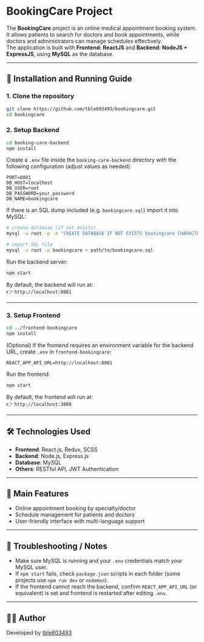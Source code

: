 # BookingCare Project

The **BookingCare** project is an online medical appointment booking system.  
It allows patients to search for doctors and book appointments, while doctors and administrators can manage schedules effectively.  
The application is built with **Frontend: ReactJS** and **Backend: NodeJS + ExpressJS**, using **MySQL** as the database.

---

## 🚀 Installation and Running Guide

### 1. Clone the repository

```bash
git clone https://github.com/tble603493/bookingcare.git
cd bookingcare
```

### 2. Setup Backend

```bash
cd booking-care-backend
npm install
```

Create a `.env` file inside the `booking-care-backend` directory with the following configuration (adjust values as needed):

```
PORT=8081
DB_HOST=localhost
DB_USER=root
DB_PASSWORD=your_password
DB_NAME=bookingcare
```

If there is an SQL dump included (e.g. `bookingcare.sql`) import it into MySQL:

```bash
# create database (if not exists)
mysql -u root -p -e "CREATE DATABASE IF NOT EXISTS bookingcare CHARACTER SET utf8mb4 COLLATE utf8mb4_unicode_ci;"

# import SQL file
mysql -u root -p bookingcare < path/to/bookingcare.sql
```

Run the backend server:

```bash
npm start
```

By default, the backend will run at:  
👉 `http://localhost:8081`

---

### 3. Setup Frontend

```bash
cd ../frontend-bookingcare
npm install
```

(Optional) If the frontend requires an environment variable for the backend URL, create `.env` in `frontend-bookingcare`:

```
REACT_APP_API_URL=http://localhost:8081
```

Run the frontend:

```bash
npm start
```

By default, the frontend will run at:  
👉 `http://localhost:3000`

---

## 🛠 Technologies Used

-   **Frontend**: React.js, Redux, SCSS
-   **Backend**: Node.js, Express.js
-   **Database**: MySQL
-   **Others**: RESTful API, JWT Authentication

---

## 📌 Main Features

-   Online appointment booking by specialty/doctor
-   Schedule management for patients and doctors
-   User-friendly interface with multi-language support

---

## 🧰 Troubleshooting / Notes

-   Make sure MySQL is running and your `.env` credentials match your MySQL user.
-   If `npm start` fails, check `package.json` scripts in each folder (some projects use `npm run dev` or `nodemon`).
-   If the frontend cannot reach the backend, confirm `REACT_APP_API_URL` (or equivalent) is set and frontend is restarted after editing `.env`.

---

## 👨‍💻 Author

Developed by [tble603493](https://github.com/tble603493)
